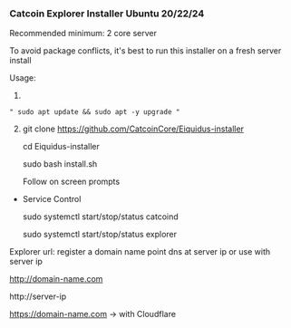 
### Catcoin Explorer Installer Ubuntu 20/22/24 ###


Recommended minimum: 2 core server


To avoid package conflicts, it's best to run this installer on a fresh server install


Usage:


1)

    " sudo apt update && sudo apt -y upgrade "



2) git clone https://github.com/CatcoinCore/Eiquidus-installer

    cd Eiquidus-installer

    sudo bash install.sh

    Follow on screen prompts


* Service Control

    sudo systemctl start/stop/status catcoind

    sudo systemctl start/stop/status explorer



Explorer url: register a domain name point dns at server ip or use with server ip

http://domain-name.com

http://server-ip

https://domain-name.com -> with Cloudflare
